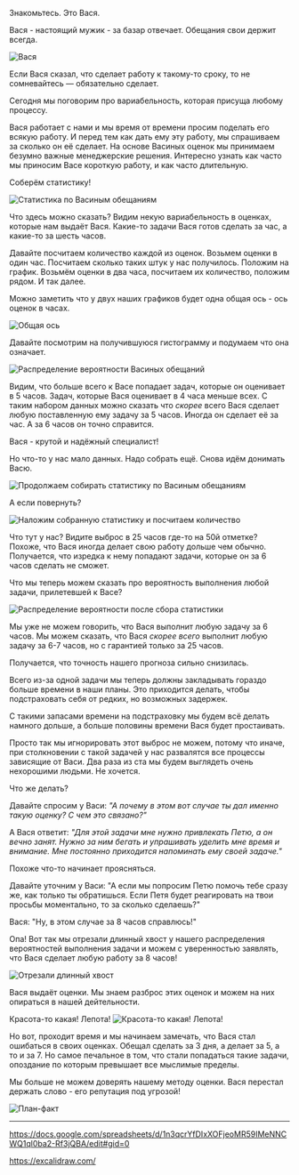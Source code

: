 Знакомьтесь. Это Вася.

Вася - настоящий мужик - за базар отвечает. Обещания свои держит всегда.

![Вася](./res/Уася_140722.jpg)


Если Вася сказал, что сделает работу к такому-то сроку, то не сомневайтесь — обязательно сделает.

Сегодня мы поговорим про вариабельность, которая присуща любому процессу. 

Вася работает с нами и мы время от времени просим поделать его всякую работу. И перед тем как дать ему эту работу, мы спрашиваем за сколько он её сделает. На основе Васиных оценок мы принимаем безумно важные менеджерские решения.
Интересно узнать как часто мы приносим Васе короткую работу, и как часто длительную.

Соберём статистику! 

![Статистика по Васиным обещаниям](res/Pasted%20image%2020220720123522.png)


Что здесь можно сказать? Видим некую вариабельность в оценках, которые нам выдаёт Вася. Какие-то задачи Вася готов сделать за час, а какие-то за шесть часов.  

Давайте посчитаем количество каждой из оценок. Возьмем оценки в один час. Посчитаем сколько таких штук у нас получилось. Положим на график. Возьмём оценки в два часа, посчитаем их количество, положим рядом. И так далее.

Можно заметить что у двух наших графиков будет одна общая ось - ось оценок в часах.

![Общая ось](res/Count-of-estimates_200722.gif)

Давайте посмотрим на получившуюся гистограмму и подумаем что она означает.

![Распределение вероятности Васиных обещаний](res/ksnip_20220720-162918.png)


Видим, что больше всего к Васе попадает задач, которые он оценивает в 5 часов. Задач, которые Вася оценивает в 4 часа меньше всех. С таким набором данных можно сказать что _скорее_ всего Вася сделает любую поставленную ему задачу за 5 часов. Иногда он сделает её за час. А за 6 часов он точно справится.


Вася - крутой и надёжный специалист!


Но что-то у нас мало данных. Надо собрать ещё. Снова идём донимать Васю. 

![Продолжаем собирать статистику по Васиным обещаниям ](res/ksnip_20220720-161618.png)


А если повернуть?

![Наложим собранную статистику и посчитаем количество](https://file%2B.vscode-resource.vscode-cdn.net/home/hazgon/Sync/Home/myblog/ivan-abashkin-blog/posts/res/ksnip_20220720-162750.png?version%3D1658324088685)

Что тут у нас? Видите выброс в 25 часов где-то на 50й отметке?
Похоже, что Вася иногда делает свою работу дольше чем обычно.
Получается, что изредка к нему попадают задачи, которые он за 6 часов сделать не сможет.

Что мы теперь можем сказать про вероятность выполнения любой задачи, прилетевшей к Васе?

![Распределение вероятности после сбора статистики](https://file%2B.vscode-resource.vscode-cdn.net/home/hazgon/Sync/Home/myblog/ivan-abashkin-blog/posts/res/ksnip_20220720-162956.png?version%3D1658324132923)

Мы уже не можем говорить, что Вася выполнит любую задачу за 6 часов. Мы можем сказать, что Вася _скорее всего_ выполнит любую задачу за 6-7 часов, но с гарантией только за 25 часов.

Получается, что точность нашего прогноза сильно снизилась.

Всего из-за одной задачи мы теперь должны закладывать гораздо больше времени в наши планы. Это приходится делать, чтобы подстраховать себя от редких, но возможных задержек.

С такими запасами времени на подстраховку мы будем всё делать намного дольше, а больше половины времени Вася будет простаивать.

Просто так мы игнорировать этот выброс не можем, потому что иначе, при столкновении с такой задачей у нас развалятся все процессы зависящие от Васи. Два раза из ста мы будем выглядеть очень нехорошими людьми. Не хочется.

Что же делать?

Давайте спросим у Васи: _"А почему в этом вот случае ты дал именно такую оценку? С чем это связано?"_

А Вася ответит: _"Для этой задачи мне нужно привлекать Петю, а он вечно занят. Нужно за ним бегать и упрашивать уделить мне время и внимание. Мне постоянно приходится напоминать ему своей задаче."_

Похоже что-то начинает проясняться. 

Давайте уточним у Васи: "А если мы попросим Петю помочь тебе сразу же, как только ты обратишься. Если Петя будет реагировать на твои просьбы моментально, то за сколько сделаешь?"

Вася: "Ну, в этом случае за 8 часов справлюсь!"

Опа!
Вот так мы отрезали длинный хвост у нашего распределения вероятностей выполнения задачи и можем с уверенностью заявлять, что Вася сделает любую работу за 8 часов!

![Отрезали длинный хвост](res/ksnip_20220721-175234.png)

Вася выдаёт оценки. Мы знаем разброс этих оценок и можем на них опираться в нашей дейтельности.

Красота-то какая! Лепота!
![Красота-то какая! Лепота!](res/photo_2022-07-22_18-03-43.png)

Но вот, проходит время и мы начинаем замечать, что Вася стал ошибаться в своих оценках. Обещал сделать за 3 дня, а делает за 5, а то и за 7. Но самое печальное в том, что стали попадаться такие задачи, опоздание по которым превышает все мыслимые пределы.

Мы больше не можем доверять нашему методу оценки. Вася перестал держать слово - его репутация под угрозой!

![План-факт](res/ksnip_20220722-193930.png)





------

https://docs.google.com/spreadsheets/d/1n3qcrYfDIxXOFjeoMR59IMeNNCWQ1ql0ba2-Rf3jQBA/edit#gid=0

https://excalidraw.com/